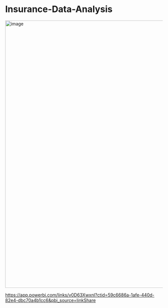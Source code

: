 # Insurance-Data-Analysis
<img width="1363" height="853" alt="image" src="https://github.com/user-attachments/assets/a892d589-b3b4-4e47-bcdf-83d5729d0778" />

https://app.powerbi.com/links/v0D63Xwxnl?ctid=59c6686a-1afe-440d-82e4-dbc70a4b1cc6&pbi_source=linkShare
